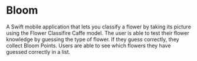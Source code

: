 # Bloom
A Swift mobile application that lets you classify a flower by taking its picture using the Flower Classifire Caffe model. 
The user is able to test their flower knowledge by guessing the type of flower. If they guess correctly, they collect Bloom Points. 
Users are able to see which flowers they have guessed correctly in a list.
